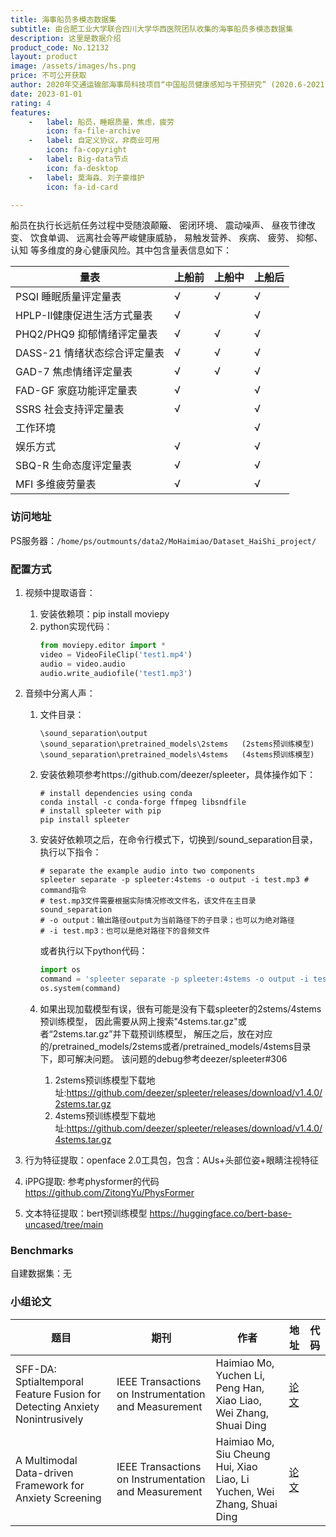 ```yaml
---
title: 海事船员多模态数据集
subtitle: 由合肥工业大学联合四川大学华西医院团队收集的海事船员多模态数据集
description: 这里是数据介绍
product_code: No.12132
layout: product
image: /assets/images/hs.png
price: 不可公开获取
author: 2020年交通运输部海事局科技项目“中国船员健康感知与干预研究” (2020.6-2021.6, 0745-2041CCIEC016)
date: 2023-01-01
rating: 4
features:
    -   label: 船员，睡眠质量，焦虑，疲劳
        icon: fa-file-archive
    -   label: 自定义协议，非商业可用
        icon: fa-copyright
    -   label: Big-data节点
        icon: fa-desktop
    -   label: 莫海淼、刘子豪维护
        icon: fa-id-card

---
```


船员在执行长远航任务过程中受随浪颠簸、 密闭环境、 震动噪声、 昼夜节律改
变、 饮食单调、 远离社会等严峻健康威胁， 易触发营养、 疾病、 疲劳、 抑郁、 认知
等多维度的身心健康风险。其中包含量表信息如下：

| 量表                       | 上船前 | 上船中 | 上船后 |
| ---------------------------- | ------ | ------ | ------ |
| PSQI 睡眠质量评定量表 | √    | √    | √    |
| HPLP-Ⅱ健康促进生活方式量表 | √    |        | √    |
| PHQ2/PHQ9 抑郁情绪评定量表 | √    | √    | √    |
| DASS-21 情绪状态综合评定量表 | √    | √    | √    |
| GAD-7 焦虑情绪评定量表 | √    | √    | √    |
| FAD-GF 家庭功能评定量表 | √    |        | √    |
| SSRS 社会支持评定量表 | √    |        | √    |
| 工作环境                 |        |        | √    |
| 娱乐方式                 | √    |        | √    |
| SBQ-R 生命态度评定量表 | √    |        | √    |
| MFI 多维疲劳量表       |   √      |        |   √      |

### 访问地址

PS服务器：`/home/ps/outmounts/data2/MoHaimiao/Dataset_HaiShi_project/`

### 配置方式


1. 视频中提取语音：
    1. 安装依赖项：pip install moviepy
    2. python实现代码：
        ```python
        from moviepy.editor import *
        video = VideoFileClip('test1.mp4')
        audio = video.audio
        audio.write_audiofile('test1.mp3')
        ```
2. 音频中分离人声：

   1. 文件目录：
        ```
        \sound_separation\output
        \sound_separation\pretrained_models\2stems   (2stems预训练模型)
        \sound_separation\pretrained_models\4stems   (4stems预训练模型)
        ```
   2. 安装依赖项参考https://github.com/deezer/spleeter，具体操作如下：
        ```
        # install dependencies using conda
        conda install -c conda-forge ffmpeg libsndfile
        # install spleeter with pip
        pip install spleeter
        ```
   3. 安装好依赖项之后，在命令行模式下，切换到/sound_separation目录，执行以下指令：
        ```
        # separate the example audio into two components
        spleeter separate -p spleeter:4stems -o output -i test.mp3 # command指令
        # test.mp3文件需要根据实际情况修改文件名，该文件在主目录sound_separation
        # -o output：输出路径output为当前路径下的子目录；也可以为绝对路径
        # -i test.mp3：也可以是绝对路径下的音频文件
        ```
        或者执行以下python代码：
        ```python
        import os
        command = 'spleeter separate -p spleeter:4stems -o output -i test.mp3'
        os.system(command)
        ```


    4. 如果出现加载模型有误，很有可能是没有下载spleeter的2stems/4stems预训练模型，
    因此需要从网上搜索"4stems.tar.gz"或者“2stems.tar.gz”并下载预训练模型，
    解压之后，放在对应的/pretrained_models/2stems或者/pretrained_models/4stems目录下，即可解决问题。
    该问题的debug参考deezer/spleeter#306
       1. 2stems预训练模型下载地址:https://github.com/deezer/spleeter/releases/download/v1.4.0/2stems.tar.gz
       2. 4stems预训练模型下载地址:https://github.com/deezer/spleeter/releases/download/v1.4.0/4stems.tar.gz


3. 行为特征提取：openface 2.0工具包，包含：AUs+头部位姿+眼睛注视特征
4. iPPG提取: 参考physformer的代码 https://github.com/ZitongYu/PhysFormer
5. 文本特征提取：bert预训练模型 https://huggingface.co/bert-base-uncased/tree/main
 



### Benchmarks

自建数据集：无


### 小组论文

| 题目   | 期刊     | 作者  | 地址 | 代码                                                     |
|------|--------|-----|----|--------------------------------------------------------|
|SFF-DA: Sptialtemporal Feature Fusion for Detecting Anxiety Nonintrusively | IEEE Transactions on Instrumentation and Measurement | Haimiao Mo, Yuchen Li, Peng Han, Xiao Liao, Wei Zhang,  Shuai Ding |  [论文](https://arxiv.org/abs/2208.06411)  |  |
| A Multimodal Data-driven Framework for Anxiety Screening | IEEE Transactions on Instrumentation and Measurement | Haimiao Mo, Siu Cheung Hui, Xiao Liao, Li Yuchen, Wei Zhang, Shuai Ding |  [论文](https://arxiv.org/abs/2303.09041)  |  |
